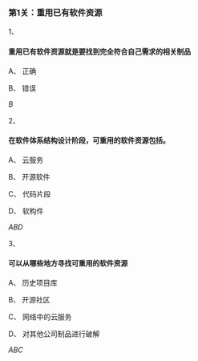### 第1关：重用已有软件资源

1、

#### 重用已有软件资源就是要找到完全符合自己需求的相关制品

A、
正确

B、
错误

*B*

2、

#### 在软件体系结构设计阶段，可重用的软件资源包括。


A、
云服务


B、
开源软件


C、
代码片段

D、
软构件

*ABD*

3、

#### 可以从哪些地方寻找可重用的软件资源


A、
历史项目库


B、
开源社区


C、
网络中的云服务

D、
对其他公司制品进行破解

*ABC*
